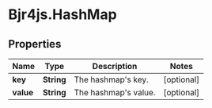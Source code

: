 # Bjr4js.HashMap

## Properties

Name | Type | Description | Notes
------------ | ------------- | ------------- | -------------
**key** | **String** | The hashmap&#39;s key. | [optional] 
**value** | **String** | The hashmap&#39;s value. | [optional] 


